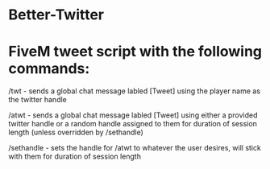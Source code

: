 # Better-Twitter

# FiveM tweet script with the following commands:
/twt - sends a global chat message labled [Tweet] using the player name as the twitter handle

/atwt - sends a global chat message labled [Tweet] using either a provided twitter handle or a random handle assigned to them for duration of session length (unless overridden by /sethandle)

/sethandle - sets the handle for /atwt to whatever the user desires, will stick with them for duration of session length
